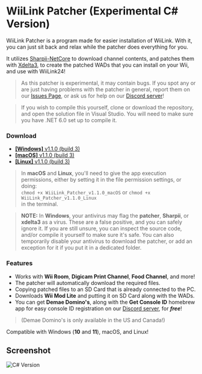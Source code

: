 # WiiLink Patcher (Experimental C# Version)

WiiLink Patcher is a program made for easier installation of WiiLink. With it, you can just sit back and relax while the patcher does everything for you.

It utilizes [Sharpii-NetCore](https://github.com/TheShadowEevee/Sharpii-NetCore) to download channel contents, and patches them with [Xdelta3](https://github.com/jmacd/xdelta), to create the patched WADs that you can install on your Wii, and use with WiiLink24!

>As this patcher is experimental, it may contain bugs. If you spot any or are just having problems with the patcher in general, report them on our [Issues Page](https://github.com/WiiLink24/WiiLink24-Patcher/issues), or ask us for help on our [Discord server](https://discord.gg/wiilink)!

>If you wish to compile this yourself, clone or download the repository, and open the solution file in Visual Studio. You will need to make sure you have .NET 6.0 set up to compile it.

### Download
* [**[Windows]** v1.1.0 (build 3)](https://cdn.discordapp.com/attachments/253286648291393536/1083170769783226368/WiiLink_Patcher_Windows_v1.1.0.exe)
* [**[macOS]** v1.1.0 (build 3)](https://cdn.discordapp.com/attachments/253286648291393536/1083170770198466602/WiiLink_Patcher_Linux_v1.1.0)
* [**[Linux]** v1.1.0 (build 3)](https://cdn.discordapp.com/attachments/253286648291393536/1083170770596937859/WiiLink_Patcher_macOS_v1.1.0)

>In **macOS** and **Linux**, you'll need to give the app execution permissions, either by setting it in the file permission settings, or doing:<br>`chmod +x WiiLink_Patcher_v1.1.0_macOS` or `chmod +x WiiLink_Patcher_v1.1.0_Linux`<br> in the terminal.

>**NOTE:** In **Windows**, your antivirus may flag the **patcher**, **Sharpii**, or **xdelta3** as a virus. These are a false positive, and you can safely ignore it. If you are still unsure, you can inspect the source code, and/or compile it yourself to make sure it's safe. You can also temporarily disable your antivirus to download the patcher, or add an exception for it if you put it in a dedicated folder.

### Features
* Works with **Wii Room**, **Digicam Print Channel**, **Food Channel**, and more!
* The patcher will automatically download the required files.
* Copying patched files to an SD Card that is already connected to the PC.
* Downloads **Wii Mod Lite** and putting it on SD Card along with the WADs.
* You can get **Demae Domino's**, along with the **Get Console ID** homebrew app for easy console ID registration on our [Discord server](https://discord.gg/wiilink), for ***free***!
>(Demae Domino's is only available in the US and Canada!)

Compatible with Windows (**10** and **11**), macOS, and Linux!

## Screenshot
![C# Version](https://imgur.com/SIR3QUk.png)